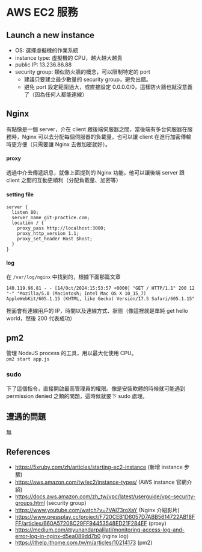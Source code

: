 # AWS EC2 服務

## Launch a new instance

-   OS: 選擇虛擬機的作業系統
-   instance type: 虛擬機的 CPU，越大越大越貴
-   public IP: 13.236.86.88
-   security group: 類似防火牆的概念，可以限制特定的 port
    -   建議只要建立最少數量的 security group，避免出錯。
    -   避免 port 設定範圍過大，或直接設定 0.0.0.0/0，這樣防火牆也就沒意義了（因為任何人都能連線）

## Nginx

有點像是一個 server，介在 client 跟後端伺服器之間，當後端有多台伺服器在服務時，Nginx 可以去分配每個伺服器的負載量，也可以讓 client 在進行加密傳輸時更方便（只需要讓 Nginx 去做加密就好）。

#### proxy

透過中介去傳遞訊息，就像上面提到的 Nginx 功能，他可以讓後端 server 跟 client 之間的互動更順利（分配負載量、加密等）

#### setting file

```
server {
  listen 80;
  server_name git-practice.com;
  location / {
    proxy_pass http://localhost:3000;
    proxy_http_version 1.1;
    proxy_set_header Host $host;
  }
}
```

#### log

在 `/var/log/nginx` 中找到的，根據下面那篇文章

```
140.119.96.81 - - [14/Oct/2024:15:53:57 +0000] "GET / HTTP/1.1" 200 12 "-" "Mozilla/5.0 (Macintosh; Intel Mac OS X 10_15_7) AppleWebKit/605.1.15 (KHTML, like Gecko) Version/17.5 Safari/605.1.15"
```

裡面會有連線用戶的 IP，時間以及連線方式、狀態（像這裡就是單純 get hello world，然後 200 代表成功）

## pm2

管理 NodeJS process 的工具，用以最大化使用 CPU。  
`pm2 start app.js`

### sudo

下了這個指令，直接開啟最高管理員的權限。像是安裝軟體的時候就可能遇到 permission denied 之類的問題，這時候就要下 sudo 處理。

## 遭遇的問題

無

## References

-   https://5xruby.com/zh/articles/starting-ec2-instance (新增 instance 步驟)
-   https://aws.amazon.com/tw/ec2/instance-types/ (AWS instance 官網介紹)
-   https://docs.aws.amazon.com/zh_tw/vpc/latest/userguide/vpc-security-groups.html (security group)
-   https://www.youtube.com/watch?v=7VAI73roXaY (Nginx 介紹影片)
-   https://www.pressplay.cc/project/F720CEB1D6057D7ABB5614722AB18FFF/articles/660A57208C29FF94453548ED21F284EF (proxy)
-   https://medium.com/@yunandarpalilati/monitoring-access-log-and-error-log-in-nginx-d5ea089dd7b0 (nginx log)
-   https://ithelp.ithome.com.tw/m/articles/10214173 (pm2)
